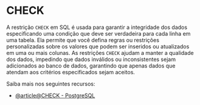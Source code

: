 # CHECK

A restrição `CHECK` em SQL é usada para garantir a integridade dos dados especificando uma condição que deve ser verdadeira para cada linha em uma tabela. Ela permite que você defina regras ou restrições personalizadas sobre os valores que podem ser inseridos ou atualizados em uma ou mais colunas. As restrições `CHECK` ajudam a manter a qualidade dos dados, impedindo que dados inválidos ou inconsistentes sejam adicionados ao banco de dados, garantindo que apenas dados que atendam aos critérios especificados sejam aceitos.

Saiba mais nos seguintes recursos:

- [@article@CHECK - PostgreSQL](https://www.postgresqltutorial.com/postgresql-tutorial/postgresql-check/)
